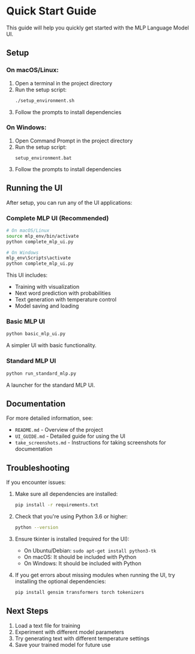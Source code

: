 # Quick Start Guide

This guide will help you quickly get started with the MLP Language Model UI.

## Setup

### On macOS/Linux:

1. Open a terminal in the project directory
2. Run the setup script:
   ```bash
   ./setup_environment.sh
   ```
3. Follow the prompts to install dependencies

### On Windows:

1. Open Command Prompt in the project directory
2. Run the setup script:
   ```
   setup_environment.bat
   ```
3. Follow the prompts to install dependencies

## Running the UI

After setup, you can run any of the UI applications:

### Complete MLP UI (Recommended)

```bash
# On macOS/Linux
source mlp_env/bin/activate
python complete_mlp_ui.py

# On Windows
mlp_env\Scripts\activate
python complete_mlp_ui.py
```

This UI includes:
- Training with visualization
- Next word prediction with probabilities
- Text generation with temperature control
- Model saving and loading

### Basic MLP UI

```bash
python basic_mlp_ui.py
```

A simpler UI with basic functionality.

### Standard MLP UI

```bash
python run_standard_mlp.py
```

A launcher for the standard MLP UI.

## Documentation

For more detailed information, see:

- `README.md` - Overview of the project
- `UI_GUIDE.md` - Detailed guide for using the UI
- `take_screenshots.md` - Instructions for taking screenshots for documentation

## Troubleshooting

If you encounter issues:

1. Make sure all dependencies are installed:
   ```bash
   pip install -r requirements.txt
   ```

2. Check that you're using Python 3.6 or higher:
   ```bash
   python --version
   ```

3. Ensure tkinter is installed (required for the UI):
   - On Ubuntu/Debian: `sudo apt-get install python3-tk`
   - On macOS: It should be included with Python
   - On Windows: It should be included with Python

4. If you get errors about missing modules when running the UI, try installing the optional dependencies:
   ```bash
   pip install gensim transformers torch tokenizers
   ```

## Next Steps

1. Load a text file for training
2. Experiment with different model parameters
3. Try generating text with different temperature settings
4. Save your trained model for future use
